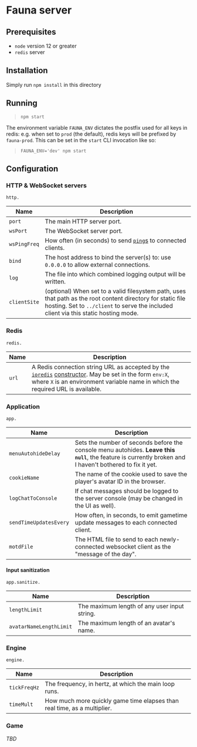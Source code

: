 # Fauna server

## Prerequisites

* `node` version 12 or greater
* `redis` server

## Installation

Simply run `npm install` in this directory

## Running

> `npm start`

The environment variable `FAUNA_ENV` dictates the postfix used for all keys in redis: e.g. when set to `prod` (the default), redis keys will be prefixed by `fauna-prod`. This can be set in the `start` CLI invocation like so:

> `FAUNA_ENV='dev' npm start`

## Configuration

### HTTP & WebSocket servers

`http.`

| Name | Description |
| --- | --- |
| `port` | The main HTTP server port. |
| `wsPort` | The WebSocket server port. |
| `wsPingFreq` | How often (in seconds) to send [`ping`s](https://tools.ietf.org/html/rfc6455#section-5.5.2) to connected clients. |
| `bind` | The host address to bind the server(s) to: use `0.0.0.0` to allow external connections. |
| `log` | The file into which combined logging output will be written. |
| `clientSite` | (optional) When set to a valid filesystem path, uses that path as the root content directory for static file hosting. Set to `../client` to serve the included client via this static hosting mode. |

### Redis

`redis.`

| Name | Description |
| --- | --- |
| `url` | A Redis connection string URL as accepted by the [`ioredis`](https://github.com/luin/ioredis) [constructor](https://ioredis.readthedocs.io/en/latest/API/#redis-eventemitter). May be set in the form `env:X`, where `X` is an environment variable name in which the required URL is available. |

### Application

`app.`

| Name | Description |
| --- | --- |
| `menuAutohideDelay` | Sets the number of seconds before the console menu autohides. **Leave this `null`**, the feature is currently broken and I haven't bothered to fix it yet. |
| `cookieName` | The name of the cookie used to save the player's avatar ID in the browser. |
| `logChatToConsole` | If chat messages should be logged to the server console (may be changed in the UI as well). |
| `sendTimeUpdatesEvery` | How often, in seconds, to emit gametime update messages to each connected client. |
| `motdFile` | The HTML file to send to each newly-connected websocket client as the "message of the day". |

#### Input sanitization

`app.sanitize.`

| Name | Description |
| --- | --- |
| `lengthLimit` | The maximum length of any user input string. |
| `avatarNameLengthLimit` | The maximum length of an avatar's name. |

### Engine

`engine.`

| Name | Description |
| --- | --- |
| `tickFreqHz` | The frequency, in hertz, at which the main loop runs. |
| `timeMult` | How much more quickly game time elapses than real time, as a multiplier. |

### Game

*TBD*
